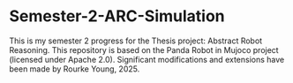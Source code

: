 # Semester-2-ARC-Simulation
This is my semester 2 progress for the Thesis project: Abstract Robot Reasoning. 
This repository is based on the Panda Robot in Mujoco project (licensed under Apache 2.0). Significant modifications and extensions have been made by Rourke Young, 2025.
